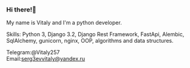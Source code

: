 ### Hi there!👋

My name is Vitaly and I'm a python developer.

Skills: Python 3, Django 3.2, Django Rest Framework, FastApi, Alembic, SqlAlchemy, gunicorn, nginx, ООP, algorithms and data structures.

Telegram:@Vitaly257    
Email:serg3evvitaly@yandex.ru
<!--
**Vitaly1996/Vitaly1996** is a ✨ _special_ ✨ repository because its `README.md` (this file) appears on your GitHub profile.

Here are some ideas to get you started:

- 🔭 I’m currently working on ...
- 🌱 I’m currently learning ...
- 👯 I’m looking to collaborate on ...
- 🤔 I’m looking for help with ...
- 💬 Ask me about ...
- 📫 How to reach me: ...
- 😄 Pronouns: ...
- ⚡ Fun fact: ...
-->
